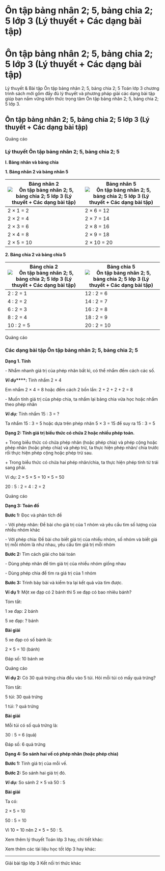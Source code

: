 # Ôn tập bảng nhân 2; 5, bảng chia 2; 5 lớp 3 (Lý thuyết + Các dạng bài tập)

# Ôn tập bảng nhân 2; 5, bảng chia 2; 5 lớp 3 (Lý thuyết + Các dạng bài tập)

Lý thuyết & Bài tập Ôn tập bảng nhân 2; 5, bảng chia 2; 5 Toán lớp 3 chương trình sách mới gồm đầy đủ lý thuyết và phương pháp giải các dạng bài tập giúp bạn nắm vững kiến thức trọng tâm Ôn tập bảng nhân 2; 5, bảng chia 2; 5 lớp 3.

## Ôn tập bảng nhân 2; 5, bảng chia 2; 5 lớp 3 (Lý thuyết + Các dạng bài tập)

Quảng cáo

### Lý thuyết Ôn tập bảng nhân 2; 5, bảng chia 2; 5

**I. Bảng nhân và bảng chia**

**1\. Bảng nhân 2 và bảng nhân 5**

Bảng nhân 2 ![Ôn tập bảng nhân 2; 5, bảng chia 2; 5 lớp 3 \(Lý thuyết + Các dạng bài tập\)](https://vietjack.com/toan-3-kn/images/ly-thuyet-bai-4-on-tap-bang-nhan-2-5-bang-chia-2-5.PNG) |  Bảng nhân 5 ![Ôn tập bảng nhân 2; 5, bảng chia 2; 5 lớp 3 \(Lý thuyết + Các dạng bài tập\)](https://vietjack.com/toan-3-kn/images/ly-thuyet-bai-4-on-tap-bang-nhan-2-5-bang-chia-2-5-a.PNG)  
---|---  
2 × 1 = 2 |  2 × 6 = 12 |  5 × 1 = 5 |  5 × 6 = 30  
2 × 2 = 4 |  2 × 7 = 14 |  5 × 2 = 10 |  5 × 7 = 35  
2 × 3 = 6 |  2 × 8 = 16 |  5 × 3 = 15 |  5 × 8 = 40  
2 × 4 = 8 |  2 × 9 = 18 |  5 × 4 = 20 |  5 × 9 = 45  
2 × 5 = 10 |  2 × 10 = 20 |  5 × 5 = 25 |  5 × 10 = 50  
  
**2\. Bảng chia 2 và bảng chia 5**

Bảng chia 2 ![Ôn tập bảng nhân 2; 5, bảng chia 2; 5 lớp 3 \(Lý thuyết + Các dạng bài tập\)](https://vietjack.com/toan-3-kn/images/ly-thuyet-bai-4-on-tap-bang-nhan-2-5-bang-chia-2-5-a1.PNG) |  Bảng chia 5 ![Ôn tập bảng nhân 2; 5, bảng chia 2; 5 lớp 3 \(Lý thuyết + Các dạng bài tập\)](https://vietjack.com/toan-3-kn/images/ly-thuyet-bai-4-on-tap-bang-nhan-2-5-bang-chia-2-5-a2.PNG)  
---|---  
2 : 2 = 1 |  12 : 2 = 6 |  5 : 5 = 1 |  30 : 5 = 6  
4 : 2 = 2 |  14 : 2 = 7 |  10 : 5 = 2 |  35 : 5 = 7  
6 : 2 = 3 |  16 : 2 = 8 |  15 : 5 = 3 |  40 : 5 = 8  
8 : 2 = 4 |  18 : 2 = 9 |  20 : 5 = 4 |  45 : 5 = 9  
10 : 2 = 5 |  20 : 2 = 10 |  25 : 5 = 5 |  50 : 5 = 10  
  
Quảng cáo

### Các dạng bài tập Ôn tập bảng nhân 2; 5, bảng chia 2; 5

**Dạng 1. Tính**

\- Nhẩm nhanh giá trị của phép nhân bất kì, có thể nhẩm đếm cách các số.

**_Ví dụ_****:** Tính nhẩm 2 × 4

Em nhẩm 2 × 4 = 8 hoặc đếm cách 2 bốn lần: 2 + 2 + 2 + 2 = 8

\- Muốn tính giá trị của phép chia, ta nhẩm lại bảng chia vừa học hoặc nhẩm theo phép nhân

**_Ví dụ:_** Tính nhẩm 15 : 3 = ?

Ta nhẩm 15 : 3 = 5 hoặc dựa trên phép nhân 5 × 3 = 15 để suy ra 15 : 3 = 5

**Dạng 2: Tính giá trị biểu thức có chứa 2 hoặc nhiều phép toán.**

\+ Trong biểu thức có chứa phép nhân (hoặc phép chia) và phép cộng hoặc phép nhân (hoặc phép chia) và phép trừ, ta thực hiện phép nhân/ chia trước rồi thực hiện phép cộng hoặc phép trừ sau.

\+ Trong biểu thức có chứa hai phép nhân/chia, ta thực hiện phép tính từ trái sang phải.

Ví dụ: 2 × 5 × 5 = 10 × 5 = 50

20 : 5 : 2 = 4 : 2 = 2

Quảng cáo

**Dạng 3: Toán đố**

**Bước 1:** Đọc và phân tích đề

\- Với phép nhân: Đề bài cho giá trị của 1 nhóm và yêu cầu tìm số lượng của nhiều nhóm khác

\- Với phép chia: Đề bài cho biết giá trị của nhiều nhóm, số nhóm và biết giá trị mỗi nhóm là như nhau, yêu cầu tìm giá trị mỗi nhóm

**Bước 2:** Tìm cách giải cho bài toán

\- Dùng phép nhân để tìm giá trị của nhiều nhóm giống nhau

\- Dùng phép chia để tìm ra giá trị của 1 nhóm

**Bước 3:** Trình bày bài và kiểm tra lại kết quả vừa tìm được.

**Ví dụ 1:** Một xe đạp có 2 bánh thì 5 xe đạp có bao nhiêu bánh?

Tóm tắt:

1 xe đạp: 2 bánh

5 xe đạp: ? bánh

**Bài giải**

5 xe đạp có số bánh là:

2 × 5 = 10 (bánh)

Đáp số: 10 bánh xe

Quảng cáo

**Ví dụ 2:** Có 30 quả trứng chia đều vào 5 túi. Hỏi mỗi túi có mấy quả trứng?

Tóm tắt:

5 túi: 30 quả trứng

1 túi: ? quả trứng

**Bài giải**

Mỗi túi có số quả trứng là:

30 : 5 = 6 (quả)

Đáp số: 6 quả trứng

**Dạng 4: So sánh hai vế có phép nhân (hoặc phép chia)**

**Bước 1:** Tính giá trị của mỗi vế.

**Bước 2:** So sánh hai giá trị đó.

**_Ví dụ:_** So sánh 2 × 5 và 50 : 5

**Bài giải**

Ta có: 

2 × 5 = 10

50 : 5 = 10

Vì 10 = 10 nên 2 × 5 = 50 : 5.

Xem thêm lý thuyết Toán lớp 3 hay, chi tiết khác:

Xem thêm các tài liệu học tốt lớp 3 hay khác:

* * *

Giải bài tập lớp 3 Kết nối tri thức khác
